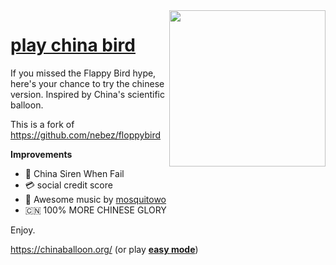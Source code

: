 <img src="https://i.imgur.com/r1GNiAa.png" align="right" width="250">

# [play china bird](https://chinaballoon.org/)

If you missed the Flappy Bird hype, here's your chance to try the chinese version. Inspired by China's scientific balloon.

This is a fork of https://github.com/nebez/floppybird

**Improvements**

* 🚨 China Siren When Fail
* 💳 social credit score
* 🐲 Awesome music by [mosquitowo](https://www.youtube.com/watch?v=8UKp3wjxaa4)
* 🇨🇳 100% MORE CHINESE GLORY

Enjoy.

https://chinaballoon.org/ (or play [**easy mode**](https://chinaballoon.org/?easy))
